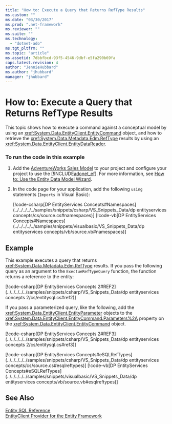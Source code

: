 ```yaml
---
title: "How to: Execute a Query that Returns RefType Results"
ms.custom: ""
ms.date: "03/30/2017"
ms.prod: ".net-framework"
ms.reviewer: ""
ms.suite: ""
ms.technology: 
  - "dotnet-ado"
ms.tgt_pltfrm: ""
ms.topic: "article"
ms.assetid: 7dbbfbcd-93f5-4546-9dbf-e5fa290b69fa
caps.latest.revision: 4
author: "JennieHubbard"
ms.author: "jhubbard"
manager: "jhubbard"
---
```

# How to: Execute a Query that Returns RefType Results
This topic shows how to execute a command against a conceptual model by using an <xref:System.Data.EntityClient.EntityCommand> object, and how to retrieve the <xref:System.Data.Metadata.Edm.RefType> results by using an <xref:System.Data.EntityClient.EntityDataReader>.  
  
### To run the code in this example  
  
1.  Add the [AdventureWorks Sales Model](http://msdn.microsoft.com/en-us/f16cd988-673f-4376-b034-129ca93c7832) to your project and configure your project to use the [!INCLUDE[adonet_ef](../../../../../includes/adonet-ef-md.md)]. For more information, see [How to: Use the Entity Data Model Wizard](http://msdn.microsoft.com/en-us/dadb058a-c5d9-4c5c-8b01-28044112231d).  
  
2.  In the code page for your application, add the following `using` statements (`Imports` in Visual Basic):  
  
     [!code-csharp[DP EntityServices Concepts#Namespaces](../../../../../samples/snippets/csharp/VS_Snippets_Data/dp entityservices concepts/cs/source.cs#namespaces)]
     [!code-vb[DP EntityServices Concepts#Namespaces](../../../../../samples/snippets/visualbasic/VS_Snippets_Data/dp entityservices concepts/vb/source.vb#namespaces)]  
  
## Example  
 This example executes a query that returns <xref:System.Data.Metadata.Edm.RefType> results. If you pass the following query as an argument to the `ExectueRefTypeQuery` function, the function returns a reference to the entity:  
  
 [!code-csharp[DP EntityServices Concepts 2#REF2](../../../../../samples/snippets/csharp/VS_Snippets_Data/dp entityservices concepts 2/cs/entitysql.cs#ref2)]  
  
 If you pass a parameterized query, like the following, add the <xref:System.Data.EntityClient.EntityParameter> objects to the <xref:System.Data.EntityClient.EntityCommand.Parameters%2A> property on the <xref:System.Data.EntityClient.EntityCommand> object.  
  
 [!code-csharp[DP EntityServices Concepts 2#REF3](../../../../../samples/snippets/csharp/VS_Snippets_Data/dp entityservices concepts 2/cs/entitysql.cs#ref3)]  
  
 [!code-csharp[DP EntityServices Concepts#eSQLRefTypes](../../../../../samples/snippets/csharp/VS_Snippets_Data/dp entityservices concepts/cs/source.cs#esqlreftypes)]
 [!code-vb[DP EntityServices Concepts#eSQLRefTypes](../../../../../samples/snippets/visualbasic/VS_Snippets_Data/dp entityservices concepts/vb/source.vb#esqlreftypes)]  
  
## See Also  
 [Entity SQL Reference](../../../../../docs/framework/data/adonet/ef/language-reference/entity-sql-reference.md)   
 [EntityClient Provider for the Entity Framework](../../../../../docs/framework/data/adonet/ef/entityclient-provider-for-the-entity-framework.md)
